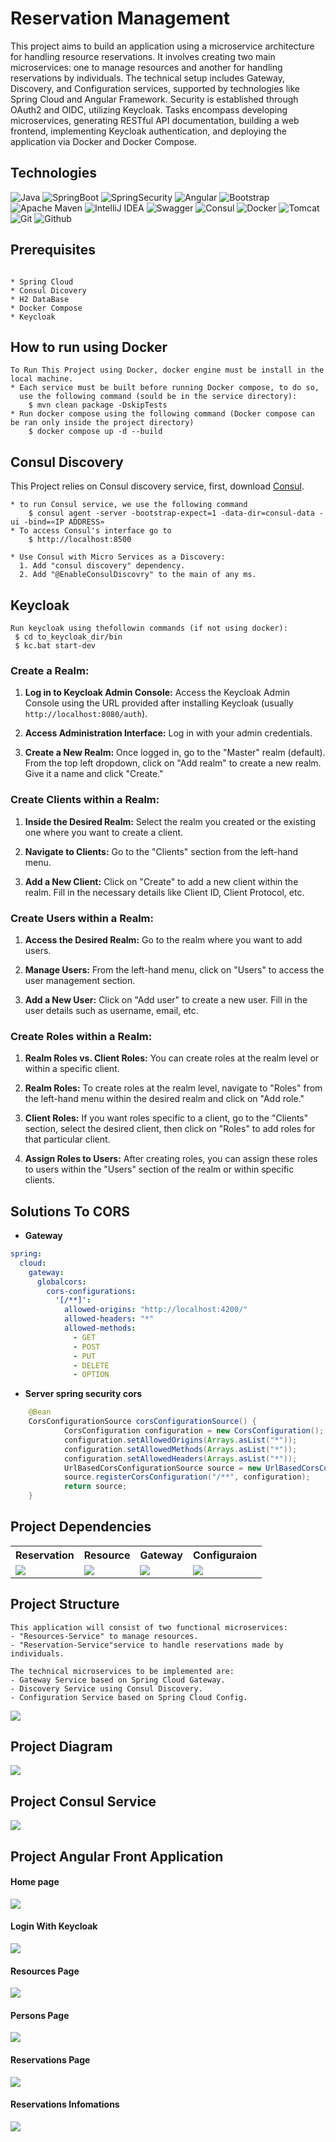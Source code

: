 # Reservation Management


This project aims to build an application using a microservice architecture for handling resource reservations. It involves creating two main microservices: one to manage resources and another for handling reservations by individuals. The technical setup includes Gateway, Discovery, and Configuration services, supported by technologies like Spring Cloud and Angular Framework. Security is established through OAuth2 and OIDC, utilizing Keycloak. Tasks encompass developing microservices, generating RESTful API documentation, building a web frontend, implementing Keycloak authentication, and deploying the application via Docker and Docker Compose.

## Technologies
![Java](https://img.shields.io/badge/java-%23ED8B00.svg?style=for-the-badge&logo=openjdk&logoColor=white)
![SpringBoot](https://img.shields.io/badge/Spring%20Boot-6DB33F.svg?style=for-the-badge&logo=Spring-Boot&logoColor=white)
![SpringSecurity](https://img.shields.io/badge/Spring%20Security-6DB33F.svg?style=for-the-badge&logo=Spring-Security&logoColor=white)
![Angular](https://img.shields.io/badge/angular-%23DD0031.svg?style=for-the-badge&logo=angular&logoColor=white)
![Bootstrap](https://img.shields.io/badge/bootstrap-%238511FA.svg?style=for-the-badge&logo=bootstrap&logoColor=white)
![Apache Maven](https://img.shields.io/badge/Apache%20Maven-C71A36?style=for-the-badge&logo=Apache%20Maven&logoColor=white)
![IntelliJ IDEA](https://img.shields.io/badge/IntelliJIDEA-000000.svg?style=for-the-badge&logo=intellij-idea&logoColor=white)
![Swagger](https://img.shields.io/badge/-Swagger-%23Clojure?style=for-the-badge&logo=swagger&logoColor=white)
![Consul](https://img.shields.io/badge/Consul-F24C53.svg?style=for-the-badge&logo=Consul&logoColor=white)
![Docker](https://img.shields.io/badge/Docker-2496ED.svg?style=for-the-badge&logo=Docker&logoColor=white)
![Tomcat](https://img.shields.io/badge/Apache%20Tomcat-F8DC75.svg?style=for-the-badge&logo=Apache-Tomcat&logoColor=black)
![Git](https://img.shields.io/badge/Git-F05032.svg?style=for-the-badge&logo=Git&logoColor=white)
![Github](https://img.shields.io/badge/GitHub-181717.svg?style=for-the-badge&logo=GitHub&logoColor=white)

## Prerequisites
```

* Spring Cloud
* Consul Dicovery
* H2 DataBase
* Docker Compose
* Keycloak

```
## How to run using Docker
```
To Run This Project using Docker, docker engine must be install in the local machine.
* Each service must be built before running Docker compose, to do so, 
  use the following command (sould be in the service directory):
    $ mvn clean package -DskipTests
* Run docker compose using the following command (Docker compose can be ran only inside the project directory)
    $ docker compose up -d --build
```

## Consul Discovery
This Project relies on Consul discovery service, first, download [Consul](https://developer.hashicorp.com/consul/install?product_intent=consul).
```
* to run Consul service, we use the following command
    $ consul agent -server -bootstrap-expect=1 -data-dir=consul-data -ui -bind=«IP ADDRESS»
* To access Consul's interface go to 
    $ http://localhost:8500

* Use Consul with Micro Services as a Discovery:
  1. Add "consul discovery" dependency.
  2. Add "@EnableConsulDiscovry" to the main of any ms.
```
## Keycloak
```
Run keycloak using thefollowin commands (if not using docker):
 $ cd to_keycloak_dir/bin
 $ kc.bat start-dev
```
### Create a Realm:

1. **Log in to Keycloak Admin Console:** Access the Keycloak Admin Console using the URL provided after installing Keycloak (usually `http://localhost:8080/auth`).

2. **Access Administration Interface:** Log in with your admin credentials.

3. **Create a New Realm:** Once logged in, go to the "Master" realm (default). From the top left dropdown, click on "Add realm" to create a new realm. Give it a name and click "Create."

### Create Clients within a Realm:

1. **Inside the Desired Realm:** Select the realm you created or the existing one where you want to create a client.

2. **Navigate to Clients:** Go to the "Clients" section from the left-hand menu.

3. **Add a New Client:** Click on "Create" to add a new client within the realm. Fill in the necessary details like Client ID, Client Protocol, etc.

### Create Users within a Realm:

1. **Access the Desired Realm:** Go to the realm where you want to add users.

2. **Manage Users:** From the left-hand menu, click on "Users" to access the user management section.

3. **Add a New User:** Click on "Add user" to create a new user. Fill in the user details such as username, email, etc.

### Create Roles within a Realm:

1. **Realm Roles vs. Client Roles:** You can create roles at the realm level or within a specific client.

2. **Realm Roles:** To create roles at the realm level, navigate to "Roles" from the left-hand menu within the desired realm and click on "Add role."

3. **Client Roles:** If you want roles specific to a client, go to the "Clients" section, select the desired client, then click on "Roles" to add roles for that particular client.

4. **Assign Roles to Users:** After creating roles, you can assign these roles to users within the "Users" section of the realm or within specific clients.

## Solutions To CORS 

- **Gateway**
```yaml
spring:
  cloud:
    gateway:
      globalcors:
        cors-configurations:
          '[/**]':
            allowed-origins: "http://localhost:4200/"
            allowed-headers: "*"
            allowed-methods:
              - GET
              - POST
              - PUT
              - DELETE
              - OPTION
 ```
- **Server spring security cors**
```java
    @Bean
    CorsConfigurationSource corsConfigurationSource() {
            CorsConfiguration configuration = new CorsConfiguration();
            configuration.setAllowedOrigins(Arrays.asList("*"));
            configuration.setAllowedMethods(Arrays.asList("*"));
            configuration.setAllowedHeaders(Arrays.asList("*"));
            UrlBasedCorsConfigurationSource source = new UrlBasedCorsConfigurationSource();
            source.registerCorsConfiguration("/**", configuration);
            return source;
    }
```

## Project Dependencies
<table>
    <tr>
        <th>Reservation</th>
        <th>Resource</th>
        <th>Gateway</th>
        <th>Configuraion</th>
    </tr>
    <tr>
        <td><a href="https://github.com/anasbn44/reservation-management/blob/b241bdbb61aa4088d91f82103f919c99f13a60e5/reservation-service/pom.xml"><img src="https://upload.wikimedia.org/wikipedia/commons/5/52/Apache_Maven_logo.svg"/></a></td>
        <td><a href="https://github.com/anasbn44/reservation-management/blob/b241bdbb61aa4088d91f82103f919c99f13a60e5/resources-service/pom.xmll"><img src="https://upload.wikimedia.org/wikipedia/commons/5/52/Apache_Maven_logo.svg"/></a></td>
        <td><a href="https://github.com/anasbn44/reservation-management/blob/b241bdbb61aa4088d91f82103f919c99f13a60e5/gateway-service/pom.xml"><img src="https://upload.wikimedia.org/wikipedia/commons/5/52/Apache_Maven_logo.svg"/></a></td>
        <td><a href="https://github.com/anasbn44/reservation-management/blob/b241bdbb61aa4088d91f82103f919c99f13a60e5/config-service/pom.xml"><img src="https://upload.wikimedia.org/wikipedia/commons/5/52/Apache_Maven_logo.svg"/></a></td>
</table>

## Project Structure
```
This application will consist of two functional microservices:
- "Resources-Service" to manage resources.
- "Reservation-Service"service to handle reservations made by individuals.

The technical microservices to be implemented are:
- Gateway Service based on Spring Cloud Gateway.
- Discovery Service using Consul Discovery.
- Configuration Service based on Spring Cloud Config.

```

<img src="captures/poject-architecture.jpeg">

## Project Diagram
<img src="captures/diagram.png">

## Project Consul Service
<img src="captures/consul.png">

## Project Angular Front Application
#### Home page
<img src="captures/front-home.png">

#### Login With Keycloak
<img src="captures/front-login.png">

#### Resources Page
<img src="captures/front-resources.png">

#### Persons Page
<img src="captures/front-uses.png">

#### Reservations Page
<img src="captures/front-reservation.png">

#### Reservations Infomations
<img src="captures/front-reservation-info.png">
